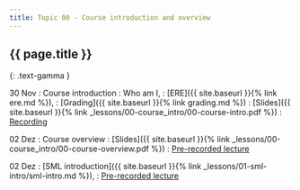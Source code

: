 ```yaml
---
title: Topic 00 - Course introduction and overview
---
```


## {{ page.title }}
{: .text-gamma }

30 Nov
: Course introduction
  : Who am I,
  : [ERE]({{ site.baseurl }}{% link ere.md %}),
  : [Grading]({{ site.baseurl }}{% link grading.md %})
: [Slides]({{ site.baseurl }}{% link _lessons/00-course_intro/00-course-intro.pdf %})
: [Recording](https://youtu.be/nYZKw0Krr_0)

02 Dez
: Course overview
: [Slides]({{ site.baseurl }}{% link _lessons/00-course_intro/00-course-overview.pdf %})
: [Pre-recorded lecture](https://www.youtube.com/playlist?list=PLeIbBi3CwMZwtZLp1C0jv1mmXL5wTWZ6k)

02 Dez
: [SML introduction]({{ site.baseurl }}{% link _lessons/01-sml-intro/sml-intro.md %}),
: [Pre-recorded lecture](https://www.youtube.com/playlist?list=PLeIbBi3CwMZxjkRr595OVUL2GC3zCouTm)
